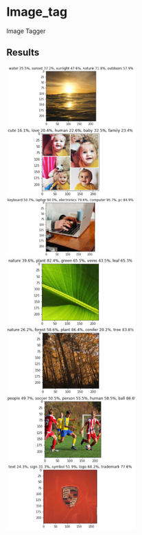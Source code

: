 # Image_tag
Image Tagger


## Results

<img src="assets/1.png" width="300">
<img src="assets/2.png" width="300">
<img src="assets/3.png" width="300">
<img src="assets/4.png" width="300">
<img src="assets/5.png" width="300">
<img src="assets/6.png" width="300">
<img src="assets/7.png" width="300">
